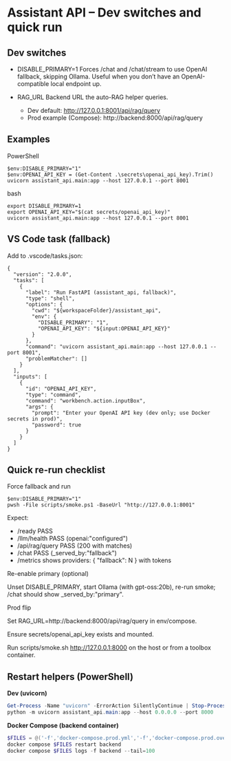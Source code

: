 # Assistant API – Dev switches and quick run

## Dev switches

- DISABLE_PRIMARY=1
  Forces /chat and /chat/stream to use OpenAI fallback, skipping Ollama.
  Useful when you don’t have an OpenAI-compatible local endpoint up.

- RAG_URL
  Backend URL the auto-RAG helper queries.
  - Dev default: http://127.0.0.1:8001/api/rag/query
  - Prod example (Compose): http://backend:8000/api/rag/query

## Examples

PowerShell

```
$env:DISABLE_PRIMARY="1"
$env:OPENAI_API_KEY = (Get-Content .\secrets\openai_api_key).Trim()
uvicorn assistant_api.main:app --host 127.0.0.1 --port 8001
```

bash

```
export DISABLE_PRIMARY=1
export OPENAI_API_KEY="$(cat secrets/openai_api_key)"
uvicorn assistant_api.main:app --host 127.0.0.1 --port 8001
```

## VS Code task (fallback)

Add to .vscode/tasks.json:

```
{
  "version": "2.0.0",
  "tasks": [
    {
      "label": "Run FastAPI (assistant_api, fallback)",
      "type": "shell",
      "options": {
        "cwd": "${workspaceFolder}/assistant_api",
        "env": {
          "DISABLE_PRIMARY": "1",
          "OPENAI_API_KEY": "${input:OPENAI_API_KEY}"
        }
      },
      "command": "uvicorn assistant_api.main:app --host 127.0.0.1 --port 8001",
      "problemMatcher": []
    }
  ],
  "inputs": [
    {
      "id": "OPENAI_API_KEY",
      "type": "command",
      "command": "workbench.action.inputBox",
      "args": {
        "prompt": "Enter your OpenAI API key (dev only; use Docker secrets in prod)",
        "password": true
      }
    }
  ]
}
```

## Quick re-run checklist

Force fallback and run

```
$env:DISABLE_PRIMARY="1"
pwsh -File scripts/smoke.ps1 -BaseUrl "http://127.0.0.1:8001"
```

Expect:

- /ready PASS
- /llm/health PASS (openai:"configured")
- /api/rag/query PASS (200 with matches)
- /chat PASS (_served_by:"fallback")
- /metrics shows providers: { "fallback": N } with tokens

Re-enable primary (optional)

Unset DISABLE_PRIMARY, start Ollama (with gpt-oss:20b), re-run smoke; /chat should show _served_by:"primary".

Prod flip

Set RAG_URL=http://backend:8000/api/rag/query in env/compose.

Ensure secrets/openai_api_key exists and mounted.

Run scripts/smoke.sh http://127.0.0.1:8000 on the host or from a toolbox container.

## Restart helpers (PowerShell)

**Dev (uvicorn)**

```powershell
Get-Process -Name "uvicorn" -ErrorAction SilentlyContinue | Stop-Process -Force
python -m uvicorn assistant_api.main:app --host 0.0.0.0 --port 8000
```

**Docker Compose (backend container)**

```powershell
$FILES = @('-f','docker-compose.prod.yml','-f','docker-compose.prod.override.yml')
docker compose $FILES restart backend
docker compose $FILES logs -f backend --tail=100
```
